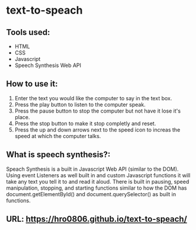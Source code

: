 # text-to-speach

## Tools used:
* HTML
* CSS
* Javascript
* Speech Synthesis Web API

## How to use it:
1. Enter the text you would like the computer to say in the text box.
2. Press the play button to listen to the computer speak.
3. Press the pause button to stop the computer but not have it lose it's place.
4. Press the stop button to make it stop completly and reset.
5. Press the up and down arrows next to the speed icon to increas the speed at which the computer talks.

## What is speech synthesis?:
Speach Synthesis is a built in Javascript Web API (similar to the DOM). 
Using event Listeners as well built in and custom Javascript functions it will
take any text you tell it to and read it aloud. There is built in pausing, speed manipulation, stopping, and starting functions similar to how the DOM has
document.getElementById() and document.querySelector() as built in functions.

## URL: https://hro0806.github.io/text-to-speach/
